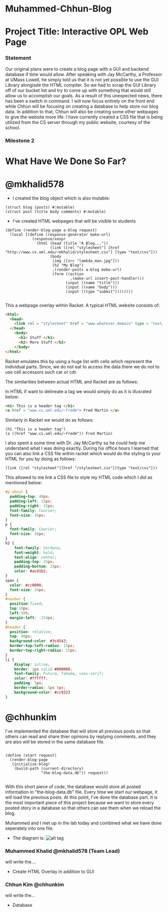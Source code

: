 # Muhammed-Chhun-Blog
# Project Title: Interactive OPL Web Page

### Statement

Our original plans were to create a blog page with a GUI and backend database if time would allow. After speaking with 
Jay McCarthy, a Professor at UMass Lowell, he simply told us that it is not yet possible to use the GUI Library alongisde
the HTML compiler. So we had to scrap the GUI Library off of our bucket list and try to come up with something that would
still allow us to accomplish our goals. As a result of this unexpected news, there has been a switch in command. I will 
now focus entirely on the front end while Chhun will be focusing on creating a database to help store our blog data. 
In addition to that, Chhun will also be creating some other webpages to give the website more life. I have currently 
created a CSS file that is being utilized from the CS server through my public website, courtesy of the school. 

### Milestone 2

# What Have We Done So Far? 

# @mkhalid578
* I created the blog object which is also mutable: 
```racket
(struct blog (posts) #:mutable)
(struct post (title body comments) #:mutable)
``` 
* I've created HTML webpages that will be visible to students 

```racket 
(define (render-blog-page a-blog request)
  (local [(define (response-generator make-url)
            (response/xexpr
             `(html (head (title "A Blog..."))
                    (link ([rel "stylesheet"] [href "http://www.cs.uml.edu/~mkhalid/stylesheet.css"] [type "text/css"]))
                    (body
                     (img ([src "lambda_man.jpg"]))
                     (h2 "My Blog")
                     ,(render-posts a-blog make-url)
                     (form ((action
                             ,(make-url insert-post-handler)))
                           (input ((name "title")))
                           (input ((name "body")))
                           (input ((type "submit"))))))))
 
```
This a webpage overlay within Racket. A typical HTML website consists of: 
```html
<html>
  <head>
    <link rel = "stylesheet" href = "www.whatever.domain" type = "text/css"> </link>
  </head>
    <body>
      <h1> Stuff </h1>
      <h2> More Stuff </h2>
    </body>
</html>
```
Racket emulates this by using a huge list with cells which represent the individual parts. Since, we do not eat to 
access the data there we do not to use cell accessors such car or cdr. 

The similarities between actual HTML and Racket are as follows: 

In HTML if want to delineate a tag we would simply do as it is illusrated below: 

```html 
<h1> This is a header tag </h1>
<a href = "www.cs.uml.edu/~fredm"> Fred Martin </a>
```
Similarly in Racket we would do as follows: 

```racket
(h1 "This is a header tag")
(a ((href "www.cs.uml.edu/~fredm")) Fred Martin)
```
I also spent a some time with Dr. Jay McCarthy so he could help me understand what I was doing exactly. During 
his office hours I learned that you can also link a CSS file within racket which would do the styling to your HTML 
for you by doing as follows: 

```racket 
(link ([rel "stylesheet"][href "/stylesheet.css"][type "text/css"]))
```
This allowed to me link a CSS file to style my HTML code which I did as mentioned below: 

```css
#p_about {
  padding-top: 40px;
  padding-left: 15px;
  padding-right: 15px;
  font-family: Courier;
  font-size: 16px;
}
p {
  font-family: Courier;
  font-size: 16px;
}
h2 {
	font-family: Verdana;
	font-weight: bold;
	text-align: center;
	padding-top: 25px;
	padding-bottom: 25px;
	color: #acd1b2;
}
span {
  color: #cc0000;
  font-size: 24px;
}
#navbar {
  position:fixed;
  top:10px;
  left:50%;
  margin-left: -254px;
}
#header {
  position: relative;
  top: 40px;
  background-color: #3c4543;
  border-top-left-radius: 15px;
  border-top-right-radius: 15px;
}
li {
	display: inline;
	border: 2px solid #000000;
	font-family: Futura, Tahoma, sans-serif;
	color: #ffffff;
	padding: 5px;
	border-radius: 5px 5px;
	background-color: #cc9323
}
```
# @chhunkim 

  I've implemented the database that will store all previous posts so that others can read and share thier opinions by replying
  comments, and they are also will be stored in the same database file.
```racket

(define (start request)
  (render-blog-page
   (initialize-blog!
    (build-path (current-directory)
                "the-blog-data.db")) request))
   
```
 With this short piece of code, the database would store all posted information in "the-blog-data.db" file. Every time we start our
 webpage, it will load the previous posts.  At this point, I've done the database part. It is the most important piece of this 
 project because we want to store every posted story in a database so that others can see them when we reload the blog. 
  
  Muhammed and I met up in the lab today and combined what we have done seperately into one file. 

* The diagram is: 
![alt tag](https://github.com/oplS16projects/Muhammed-Chhun-Blog/blob/master/fp_diagram.png)


### Muhammed Khalid @mkhalid578 (Team Lead) 
will write the....
* Create HTML Overlay in addition to GUI

### Chhun Kim @chhunkim
will write the...
* Database





